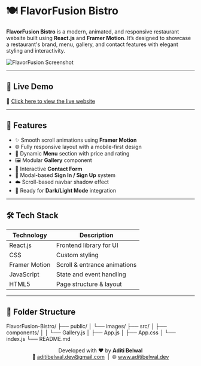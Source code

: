 # 🍽️ FlavorFusion Bistro

**FlavorFusion Bistro** is a modern, animated, and responsive restaurant website built using **React.js** and **Framer Motion**. It’s designed to showcase a restaurant's brand, menu, gallery, and contact features with elegant styling and interactivity.

![FlavorFusion Screenshot](./public/images/screenshot.jpg) <!-- Replace with your actual screenshot path -->

---

## 🚀 Live Demo

🔗 [Click here to view the live website](https://your-live-link.com) <!-- Replace with your actual deployed URL -->

---

## 📌 Features

- ✨ Smooth scroll animations using **Framer Motion**
- 🌐 Fully responsive layout with a mobile-first design
- 🍴 Dynamic **Menu** section with price and rating
- 🖼️ Modular **Gallery** component
- 💬 Interactive **Contact Form**
- 👥 Modal-based **Sign In / Sign Up** system
- ☁️ Scroll-based navbar shadow effect
- 🌙 Ready for **Dark/Light Mode** integration

---

## 🛠️ Tech Stack

| Technology     | Description                    |
|----------------|--------------------------------|
| React.js       | Frontend library for UI        |
| CSS            | Custom styling                 |
| Framer Motion  | Scroll & entrance animations   |
| JavaScript     | State and event handling       |
| HTML5          | Page structure & layout        |

---

## 📁 Folder Structure

FlavorFusion-Bistro/
├── public/
│ └── images/
├── src/
│ ├── components/
│ │ └── Gallery.js
│ ├── App.js
│ ├── App.css
│ └── index.js
└── README.md

<p align="center">
  Developed with ❤️ by <strong>Aditi Belwal</strong><br/>
  📧 <a href="mailto:aditibelwal.dev@gmail.com">aditibelwal.dev@gmail.com</a> &nbsp;|&nbsp;
  🌐 <a href="https://www.aditibelwal.dev">www.aditibelwal.dev</a>
</p>

